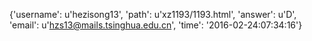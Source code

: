 {'username': u'hezisong13', 'path': u'xz1193/1193.html', 'answer': u'D', 'email': u'hzs13@mails.tsinghua.edu.cn', 'time': '2016-02-24:07:34:16'}